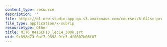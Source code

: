 ```yaml
---
content_type: resource
description: ''
file: https://ol-ocw-studio-app-qa.s3.amazonaws.com/courses/6-041sc-probabilistic-systems-analysis-and-applied-probability-fall-2013/9c898d730af793989fe5df0807b06f07_MIT6_041SCF13_lec14_300k.srt
file_type: application/x-subrip
resourcetype: Other
title: MIT6_041SCF13_lec14_300k.srt
uid: 9c898d73-0af7-9398-9fe5-df0807b06f07
---
```


